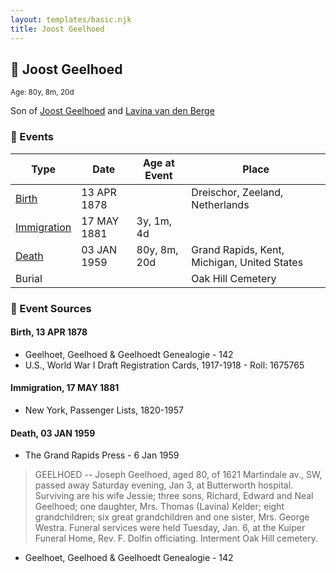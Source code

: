 ```yaml
---
layout: templates/basic.njk
title: Joost Geelhoed
---
```

## 🔵 Joost Geelhoed
<small>Age: 80y, 8m, 20d</small>

Son of [Joost Geelhoed](/people/7/73673934) and [Lavina van den Berge](/people/7/71558365)

### 📆 Events

Type | Date | Age at Event | Place
------ | ------ | ------ | ------
[Birth](#event-event-2) | 13 APR 1878 |  | Dreischor, Zeeland, Netherlands
[Immigration](#event-event-0) | 17 MAY 1881 | 3y, 1m, 4d |
[Death](#event-event-4) | 03 JAN 1959 | 80y, 8m, 20d | Grand Rapids, Kent, Michigan, United States
Burial |  |  | Oak Hill Cemetery

### 📰 Event Sources

#### <a id="event-event-2"></a> Birth, 13 APR 1878
* Geelhoet, Geelhoed & Geelhoedt Genealogie  - 142
* U.S., World War I Draft Registration Cards, 1917-1918  - Roll: 1675765

#### <a id="event-event-0"></a> Immigration, 17 MAY 1881
* New York, Passenger Lists, 1820-1957

#### <a id="event-event-4"></a> Death, 03 JAN 1959
* The Grand Rapids Press  - 6 Jan 1959
>   
  > GEELHOED -- Joseph Geelhoed, aged 80, of 1621 Martindale av., SW, passed away Saturday evening, Jan 3, at Butterworth hospital. Surviving are his wife Jessie; three sons, Richard, Edward and Neal Geelhoed; one daughter, Mrs. Thomas (Lavina) Kelder; eight grandchildren; six great grandchildren and one sister, Mrs. George Westra. Funeral services were held Tuesday, Jan. 6, at the Kuiper Funeral Home, Rev. F. Dolfin officiating. Interment Oak Hill cemetery.
* Geelhoet, Geelhoed & Geelhoedt Genealogie  - 142

